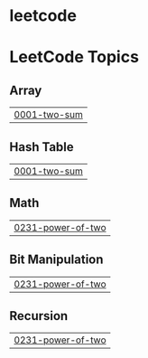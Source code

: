 # leetcode
<!---LeetCode Topics Start-->
# LeetCode Topics
## Array
|  |
| ------- |
| [0001-two-sum](https://github.com/KNagaHarshitha/leetcode/tree/master/0001-two-sum) |
## Hash Table
|  |
| ------- |
| [0001-two-sum](https://github.com/KNagaHarshitha/leetcode/tree/master/0001-two-sum) |
## Math
|  |
| ------- |
| [0231-power-of-two](https://github.com/KNagaHarshitha/leetcode/tree/master/0231-power-of-two) |
## Bit Manipulation
|  |
| ------- |
| [0231-power-of-two](https://github.com/KNagaHarshitha/leetcode/tree/master/0231-power-of-two) |
## Recursion
|  |
| ------- |
| [0231-power-of-two](https://github.com/KNagaHarshitha/leetcode/tree/master/0231-power-of-two) |
<!---LeetCode Topics End-->
